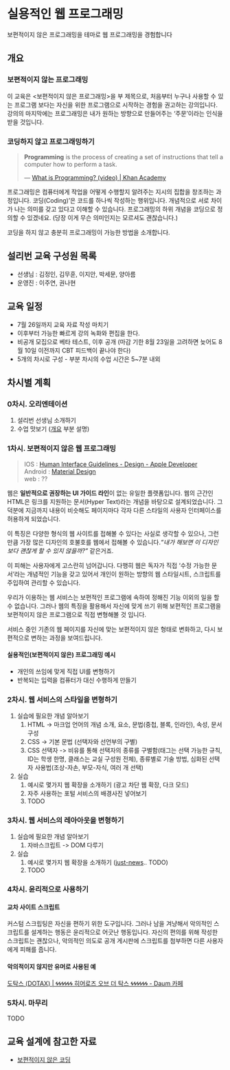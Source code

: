 # 실용적인 웹 프로그래밍

보편적이지 않은 프로그래밍을 테마로 웹 프로그래밍을 경험합니다

## 개요

### 보편적이지 않는 프로그래밍

이 교육은 <보편적이지 않은 프로그래밍>을 부 제목으로, 처음부터 누구나 사용할 수 있는 프로그램 보다는 자신을 위한 프로그램으로 시작하는 경험을 권고하는 강의입니다. 강의의 마지막에는 프로그래밍은 내가 원하는 방향으로 만들어주는 ‘주문’이라는 인식을 받을 것입니다.

### 코딩하지 않고 프로그래밍하기

> **Programming** is the process of creating a set of instructions that tell a computer how to perform a task.
>
> — [What is Programming? (video) | Khan Academy](https://www.khanacademy.org/computing/computer-programming/programming/intro-to-programming/v/programming-intro)

프로그래밍은 컴퓨터에게 작업을 어떻게 수행할지 알려주는 지시의 집합을 창조하는 과정입니다. 코딩(Coding)’은 코드를 하나씩 작성하는 행위입니다. 개념적으로 서로 차이가 나는 의미를 갖고 있다고 이해할 수 있습니다. 프로그래밍의 하위 개념을 코딩으로 정의할 수 있겠네요. (당장 이게 무슨 의미인지는 모르셔도 괜찮습니다.)

코딩을 하지 않고 충분히 프로그래밍이 가능한 방법을 소개합니다.

## 설리번 교육 구성원 목록

- 선생님 : 김정인, 김무훈, 이지안, 박세문, 양아름
- 운영진 : 이주연, 권나현

## 교육 일정

- 7월 26일까지 교육 자료 작성 마치기
- 이후부터 가능한 빠르게 강의 녹화와 편집을 한다.
- 비공개 모집으로 베타 테스트, 이후 공개 (마감 기한 8월 23일을 고려하면 늦어도 8월 10일 이전까지 CBT 피드백이 끝나야 한다)
- 5개의 차시로 구성 - 부분 차시의 수업 시간은 5~7분 내외

## 차시별 계획

### 0차시. 오리엔테이션

1. 설리번 선생님 소개하기
2. 수업 맛보기 ([개요](#개요) 부분 설명)

### 1차시. 보편적이지 않은 웹 프로그래밍

> IOS : [Human Interface Guidelines - Design - Apple Developer](https://developer.apple.com/design/human-interface-guidelines/ios/overview/themes/)  
> Android : [Material Design](https://material.io/)  
> web : ??

웹은 **일반적으로 권장하는 UI 가이드 라인**이 없는 유일한 플랫폼입니다. 웹의 근간인 HTML은 링크를 지원하는 문서(Hyper Text)라는 개념을 바탕으로 설계되었습니다. 그 덕분에 지금까지 내용이 비슷해도 페이지마다 각자 다른 스타일의 사용자 인터페이스를 허용하게 되었습니다.

이 특징은 다양한 형식의 웹 사이트를 접해볼 수 있다는 사실로 생각할 수 있으나, 그런 만큼 가장 많은 디자인의 호불호를 웹에서 접해볼 수 있습니다._“내가 해보면 이 디자인보다 괜찮게 할 수 있지 않을까?”_ 같은거죠.

이 피해는 사용자에게 고스란히 넘어갑니다. 다행히 웹은 독자가 직접 ‘수정 가능한 문서’라는 개념적인 기능을 갖고 있어서 개인이 원하는 방향의 웹 스타일시트, 스크립트를 주입하여 관리할 수 있습니다.

우리가 이용하는 웹 서비스는 보편적인 프로그램에 속하여 정해진 기능 이외의 일을 할 수 없습니다. 그러나 웹의 특징을 활용해서 자신에 맞게 쓰기 위해 보편적인 프로그램을 보편적이지 않은 프로그램으로 직접 변형해볼 것 입니다.

서비스 중인 기존의 웹 페이지를 자신에 맞는 보편적이지 않은 형태로 변화하고, 다시 보편적으로 변하는 과정을 보여드립니다.

#### 실용적인(보편적이지 않은) 프로그래밍 예시

- 개인의 쓰임에 맞게 직접 UI를 변형하기
- 반복되는 입력을 컴퓨터가 대신 수행하게 만들기

### 2차시. 웹 서비스의 스타일을 변형하기

1. 실습에 필요한 개념 알아보기
   1. HTML -> 마크업 언어의 개념 소개, 요소, 문법(중첩, 블록, 인라인), 속성, 문서 구성
   2. CSS -> 기본 문법 (선택자와 선언부의 구별)
   3. CSS 선택자 -> 비유를 통해 선택자의 종류를 구별함(태그는 선택 가능한 규칙, ID는 학생 한명, 클래스는 교실 구성원 전체), 종류별로 기술 방법, 심화된 선택자 사용법(조상-자손, 부모-자식, 여러 개 선택)
2. 실습
   1. 예시로 몇가지 웹 확장을 소개하기 (광고 차단 웹 확장, 다크 모드)
   2. 자주 사용하는 포털 서비스의 배경사진 넣어보기
   3. TODO

### 3차시. 웹 서비스의 레아아웃을 변형하기

1. 실습에 필요한 개념 알아보기
   1. 자바스크립트 -> DOM 다루기
2. 실습
   1. 예시로 몇가지 웹 확장을 소개하기 ([just-news](https://github.com/disjukr/just-news).. TODO)
   2. TODO

### 4차시. 윤리적으로 사용하기

#### 교차 사이트 스크립트

커스텀 스크립팅은 자신을 편하기 위한 도구입니다. 그러나 남을 겨냥해서 악의적인 스크립트를 설계하는 행동은 윤리적으로 어긋난 행동입니다.
자신의 편의를 위해 작성한 스크립트는 괜찮으나, 악의적인 의도로 공개 게시판에 스크립트를 첨부하면 다른 사용자에게 피해를 줍니다.

#### 악의적이지 않지만 유머로 사용된 예

[도탁스 (DOTAX) | 🌀🌀🌀🌀🌀🌀 히어로즈 오브 더 탁스 🌀🌀🌀🌀🌀🌀 - Daum 카페](http://cafe.daum.net/dotax/FGFP/9109?q=%C8%F7%BE%EE%B7%CE%C1%EE%20%BF%C0%BA%EA%20%B4%F5%20%C5%B9%BD%BA%20%EC%8B%9C%EA%B3%B5%EC%9D%98%20%ED%8F%AD%ED%92%8D%EC%9D%80%20%EC%A0%95%EB%A7%90%20%EC%B5%9C%EA%B3%A0%EC%95%BC)

### 5차시. 마무리

TODO

## 교육 설계에 참고한 자료

- [보편적이지 않은 코딩](https://opentutorials.org/module/2503)
